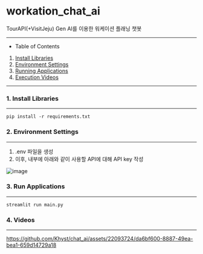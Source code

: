 # workation_chat_ai
TourAPI(+VisitJeju) Gen AI를 이용한 워케이션 플래닝 챗봇

---
- Table of Contents
1. [ Install Libraries ](#install)
2. [ Environment Settings ](#env)
3. [ Running Applications ](#run)
4. [ Execution Videos ](#example)
---

<a name="#install"></a>
### 1. Install Libraries
---
```
pip install -r requirements.txt
```

<a name="#env"></a>
### 2. Environment Settings
---
1. .env 파일을 생성
2. 이후, 내부에 아래와 같이 사용할 API에 대해 API key 작성

![image](https://github.com/Khyst/chat_ai/assets/22093724/3fc65802-17be-43a3-a966-a0a1940f7886)

<a name="#run"></a>
### 3. Run Applications
---
```
streamlit run main.py
```

<a name="#example"></a>
### 4. Videos
---
https://github.com/Khyst/chat_ai/assets/22093724/da6bf600-8887-49ea-bea1-659d14729a18






